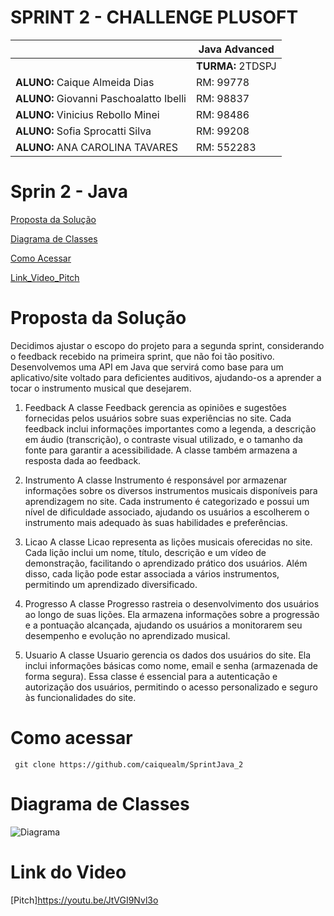 # SPRINT 2 - CHALLENGE PLUSOFT 

|          | **Java Advanced** |
|------------------------------------------|-------------------|
|| **TURMA:** 2TDSPJ |
| **ALUNO:** Caique Almeida Dias | RM: 99778        |
| **ALUNO:** Giovanni Paschoalatto Ibelli | RM: 98837     |
| **ALUNO:** Vinicius Rebollo Minei | RM: 98486         |
| **ALUNO:** Sofia Sprocatti Silva | RM: 99208        |
| **ALUNO:** ANA CAROLINA TAVARES | RM: 552283       |


# Sprin 2 - Java


[Proposta da Solução ](#_Proposta_da_Solução)

[Diagrama de Classes ](#_Diagrama_de_Classes)

[Como Acessar ](#_Como_Acessar)

[Link_Video_Pitch](#_Link_Video_Pitch)

<a id="#_Proposta_da_Solução"></a>

# Proposta da Solução

Decidimos ajustar o escopo do projeto para a segunda sprint, considerando o feedback recebido na primeira sprint, que não foi tão positivo.
Desenvolvemos uma API em Java que servirá como base para um aplicativo/site voltado para deficientes auditivos, 
ajudando-os a aprender a tocar o instrumento musical que desejarem.

1. Feedback
A classe Feedback gerencia as opiniões e sugestões fornecidas pelos usuários sobre suas experiências no site. Cada feedback inclui informações importantes como a legenda, a descrição em áudio (transcrição), o contraste visual utilizado, e o tamanho da fonte para garantir a acessibilidade. A classe também armazena a resposta dada ao feedback.

2. Instrumento
A classe Instrumento é responsável por armazenar informações sobre os diversos instrumentos musicais disponíveis para aprendizagem no site. Cada instrumento é categorizado e possui um nível de dificuldade associado, ajudando os usuários a escolherem o instrumento mais adequado às suas habilidades e preferências.

3. Licao
A classe Licao representa as lições musicais oferecidas no site. Cada lição inclui um nome, título, descrição e um vídeo de demonstração, facilitando o aprendizado prático dos usuários. Além disso, cada lição pode estar associada a vários instrumentos, permitindo um aprendizado diversificado.

4. Progresso
A classe Progresso rastreia o desenvolvimento dos usuários ao longo de suas lições. Ela armazena informações sobre a progressão e a pontuação alcançada, ajudando os usuários a monitorarem seu desempenho e evolução no aprendizado musical.

5. Usuario
A classe Usuario gerencia os dados dos usuários do site. Ela inclui informações básicas como nome, email e senha (armazenada de forma segura). Essa classe é essencial para a autenticação e autorização dos usuários, permitindo o acesso personalizado e seguro às funcionalidades do site.


<a id="#_Como_Acessar"></a>

# Como acessar
```shell
 git clone https://github.com/caiquealm/SprintJava_2
```

<a id="_Diagrama_de_Classes"></a>

# Diagrama de Classes
![Diagrama](https://github.com/caiquealm/SprintJava_2/assets/103912656/5ba6d48c-ac50-4929-ba5e-f230c82e674f)

<a id="#_Link_Video_Pitch"></a>


# Link do Video
[Pitch]https://youtu.be/JtVGI9Nvl3o


